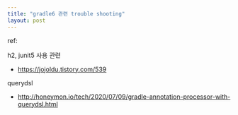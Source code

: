 ```yaml
---
title: "gradle6 관련 trouble shooting"
layout: post
---
```


ref:  

h2, junit5 사용 관련  
- <https://jojoldu.tistory.com/539>

querydsl  
- <http://honeymon.io/tech/2020/07/09/gradle-annotation-processor-with-querydsl.html>  

